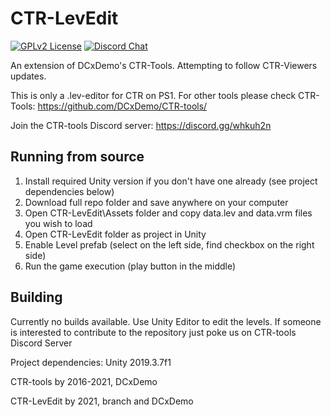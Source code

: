 # CTR-LevEdit

[![GPLv2 License](https://img.shields.io/badge/License-GPL%20v2-green.svg)](https://opensource.org/licenses/GPL-2.0)
[![Discord Chat](https://img.shields.io/discord/527135227546435584.svg)](https://discord.gg/56xm9Aj)

An extension of DCxDemo's CTR-Tools. Attempting to follow CTR-Viewers updates.

This is only a .lev-editor for CTR on PS1. For other tools please check CTR-Tools: https://github.com/DCxDemo/CTR-tools/

Join the CTR-tools Discord server: https://discord.gg/whkuh2n

## Running from source
1. Install required Unity version if you don't have one already (see project dependencies below)
2. Download full repo folder and save anywhere on your computer
3. Open CTR-LevEdit\Assets folder and copy data.lev and data.vrm files you wish to load
4. Open CTR-LevEdit folder as project in Unity
5. Enable Level prefab (select on the left side, find checkbox on the right side)
6. Run the game execution (play button in the middle)

## Building
Currently no builds available. Use Unity Editor to edit the levels. If someone is interested to contribute to the repository just poke us on CTR-tools Discord Server

Project dependencies:
Unity 2019.3.7f1

CTR-tools by
2016-2021, DCxDemo

CTR-LevEdit by
2021, branch and DCxDemo
